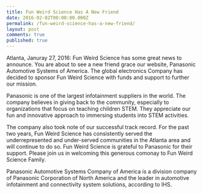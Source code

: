 ```yaml
---
title: Fun Weird Science Has A New Friend
date: 2016-02-02T00:00:00.000Z
permalink: /fun-weird-science-has-a-new-friend/
layout: post
comments: true
published: true
---
```


Atlanta, Januray 27, 2016: Fun Weird Science has some great news to announce. You are about to see a new friend grace our website, Panasonic Automotive Systems of America. The global electronics Company has decided to sponsor Fun Weird Science with funds and support to further our mission.

Panasonic is one of the largest infotainment suppliers in the world. The company believes in giving back to the community, especially to organizations that focus on teaching children STEM. They appreciate our fun and innovative approach to immersing students into STEM activities.

The company also took note of our successful track record. For the past two years, Fun Weird Science has consistently served the underrepresented and under-served communities in the Atlanta area and will continue to do so. Fun Weird Science is grateful to Panasonic for their support. Please join us in welcoming this generous comonay to Fun Weird Science Family.

Panasonic Automotive Systems Company of America is a division company of Panasonic Corporation of North America and the leader in automotive infotainment and connectivity
system solutions, according to IHS.
